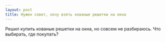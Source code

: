 ```yaml
---
layout: post 
title: Нужен совет, хочу взять кованые решетки на окна 
--- 
```

Решил купить кованые решетки на окна, но совсем не разбираюсь. Что выбирать, где покупать?